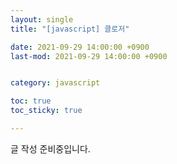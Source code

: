 ```yaml
---
layout: single
title: "[javascript] 클로저"

date: 2021-09-29 14:00:00 +0900
last-mod: 2021-09-29 14:00:00 +0900


category: javascript

toc: true 
toc_sticky: true

---
```

글 작성 준비중입니다.